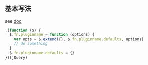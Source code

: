 ## 基本写法

see [doc](https://learn.jquery.com/plugins/basic-plugin-creation/)

```js
;(function ($) {
  $.fn.pluginname = function (options) {
    var opts = $.extend({}, $.fn.pluginname.defaults, options)
    // do something
  }
  $.fn.pluginname.defaults = {}
})(jQuery)
```
